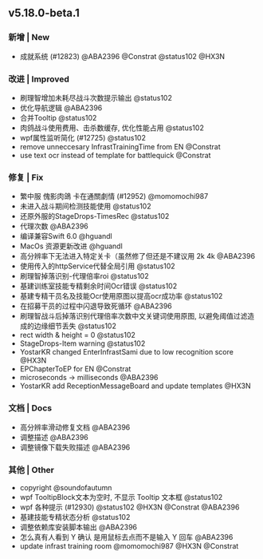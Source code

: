 ## v5.18.0-beta.1

### 新增 | New

* 成就系统 (#12823) @ABA2396 @Constrat @status102 @HX3N

### 改进 | Improved

* 刷理智增加未耗尽战斗次数提示输出 @status102
* 优化导航逻辑 @ABA2396
* 合并Tooltip @status102
* 肉鸽战斗使用费用、击杀数缓存, 优化性能占用 @status102
* wpf属性监听简化 (#12725) @status102
* remove unneccesary InfrastTrainingTime from EN @Constrat
* use text ocr instead of template for battlequick @Constrat

### 修复 | Fix

* 繁中服 傀影肉鴿 卡在通關劇情 (#12952) @momomochi987
* 未进入战斗期间检测技能使用 @status102
* 还原外服的StageDrops-TimesRec @status102
* 代理次数 @ABA2396
* 编译兼容Swift 6.0 @hguandl
* MacOs 资源更新改进 @hguandl
* 高分辨率下无法进入特定关卡（虽然修了但还是不建议用 2k 4k @ABA2396
* 使用传入的httpService代替全局引用 @status102
* 刷理智掉落识别-代理倍率roi @status102
* 基建训练室技能专精剩余时间Ocr错误 @status102
* 基建专精干员名及技能Ocr使用原图以提高ocr成功率 @status102
* 在招募干员的过程中闪退导致死循环 @ABA2396
* 刷理智战斗后掉落识别代理倍率次数中文关键词使用原图, 以避免阈值过滤造成的边缘细节丢失 @status102
* rect width & height = 0 @status102
* StageDrops-Item warning @status102
* YostarKR changed EnterInfrastSami due to low recognition score @HX3N
* EPChapterToEP for EN @Constrat
* microseconds -> milliseconds @ABA2396
* YostarKR add ReceptionMessageBoard and update templates @HX3N

### 文档 | Docs

* 高分辨率滑动修复文档 @ABA2396
* 调整描述 @ABA2396
* 调整镜像下载失败描述 @ABA2396

### 其他 | Other

* copyright @soundofautumn
* wpf TooltipBlock文本为空时, 不显示 Tooltip 文本框 @status102
* wpf 各种提示 (#12930) @status102 @HX3N @Constrat @ABA2396
* 基建技能专精状态分析 @status102
* 调整依赖库安装脚本输出 @ABA2396
* 怎么真有人看到 Y 确认 是用鼠标去点而不是输入 Y 回车 @ABA2396
* update infrast training room @momomochi987 @HX3N @Constrat
